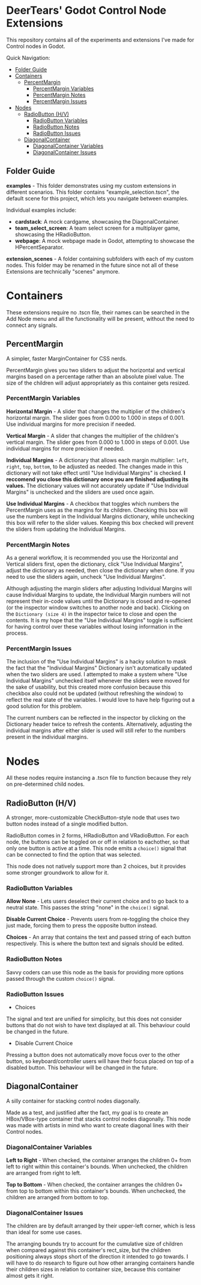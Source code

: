 # DeerTears' Godot Control Node Extensions

This repository contains all of the experiments and extensions I've made for Control nodes in Godot.

Quick Navigation:
- [Folder Guide](#folder-guide)
- [Containers](#containers)
	- [PercentMargin](#percentmargin)
		- [PercentMargin Variables](#percentmargin-variables)
		- [PercentMargin Notes](#percentmargin-notes)
		- [PercentMargin Issues](#percentmargin-issues)
- [Nodes](#nodes)
	- [RadioButton (H/V)](#RadioButton-hv) <!-- please work with a slash in there thanks -->
		- [RadioButton Variables](#RadioButton-variables)
		- [RadioButton Notes](#RadioButton-notes)
		- [RadioButton Issues](#RadioButton-issues)
	- [DiagonalContainer](#DiagonalContainer)
		- [DiagonalContainer Variables](#DiagonalContainer-variables)
		- [DiagonalContainer Issues](#DiagonalContainer-issues)

## Folder Guide

**examples** - This folder demonstrates using my custom extensions in different scenarios. This folder contains "example_selection.tscn", the default scene for this project, which lets you navigate between examples.

Individual examples include:

- **cardstack**: A mock cardgame, showcasing the DiagonalContainer.
- **team_select_screen**: A team select screen for a multiplayer game, showcasing the HRadioButton.
- **webpage**: A mock webpage made in Godot, attempting to showcase the HPercentSeparator.

**extension_scenes** - A folder containing subfolders with each of my custom nodes. This folder may be renamed in the future since not all of these Extensions are technically "scenes" anymore.

# Containers

These extensions require no .tscn file, their names can be searched in the Add Node menu and all the functionality will be present, without the need to connect any signals.

## PercentMargin
A simpler, faster MarginContainer for CSS nerds.

PercentMargin gives you two sliders to adjust the horizontal and vertical margins based on a percentage rather than an absolute pixel value. The size of the children will adjust appropriately as this container gets resized.

### PercentMargin Variables

**Horizontal Margin** - A slider that changes the multiplier of the children's horizontal margin. The slider goes from 0.000 to 1.000 in steps of 0.001. Use individual margins for more precision if needed.

**Vertical Margin** - A slider that changes the multiplier of the children's vertical margin. The slider goes from 0.000 to 1.000 in steps of 0.001. Use individual margins for more precision if needed.

**Individual Margins** - A dictionary that allows each margin multiplier: `left`, `right`, `top`, `bottom`, to be adjusted as needed. The changes made in this dictionary will not take effect until "Use Individual Margins" is checked. **I reccomend you close this dictionary once you are finished adjusting its values.** The dictionary values will not accurately update if "Use Individual Margins" is unchecked and the sliders are used once again.

**Use Individual Margins** - A checkbox that toggles which numbers the PercentMargin uses as the margins for its children. Checking this box will use the numbers kept in the Individual Margins dictionary, while unchecking this box will refer to the slider values. Keeping this box checked will prevent the sliders from updating the Individual Margins.

### PercentMargin Notes

As a general workflow, it is recommended you use the Horizontal and Vertical sliders first, open the dictionary, click "Use Individual Margins", adjust the dictionary as needed, then close the dictionary when done. If you need to use the sliders again, uncheck "Use Individual Margins".

Although adjusting the margin sliders after adjusting Individual Margins will cause Individual Margins to update, the Individual Margin numbers will not represent their in-code values until the Dictionary is closed and re-opened (or the inspector window switches to another node and back). Clicking on the `Dictionary (size 4)` in the inspector twice to close and open the contents. It is my hope that the "Use Individual Margins" toggle is sufficient for having control over these variables without losing information in the process.

### PercentMargin Issues

The inclusion of the "Use Individual Margins" is a hacky solution to mask the fact that the "Individual Margins" Dictionary isn't automatically updated when the two sliders are used. I attempted to make a system where "Use Individual Margins" unchecked itself whenever the sliders were moved for the sake of usability, but this created more confusion because this checkbox also could not be updated (without refreshing the window) to reflect the real state of the variables. I would love to have help figuring out a good solution for this problem.

The current numbers can be reflected in the inspector by clicking on the Dictionary header twice to refresh the contents. Alternatively, adjusting the individual margins after either slider is used will still refer to the numbers present in the individual margins.

# Nodes

All these nodes require instancing a .tscn file to function because they rely on pre-determined child nodes.

## RadioButton (H/V)
A stronger, more-customizable CheckButton-style node that uses two button nodes instead of a single modified button.

RadioButton comes in 2 forms, HRadioButton and VRadioButton. For each node, the buttons can be toggled on or off in relation to eachother, so that only one button is active at a time. This node emits a `choice()` signal that can be connected to find the option that was selected.

This node does not natively support more than 2 choices, but it provides some stronger groundwork to allow for it.

### RadioButton Variables

**Allow None** - Lets users deselect their current choice and to go back to a neutral state. This passes the string "none" in the `choice()` signal.

**Disable Current Choice** - Prevents users from re-toggling the choice they just made, forcing them to press the opposite button instead.

**Choices** - An array that contains the text and passed string of each button respectively. This is where the button text and signals should be edited.

### RadioButton Notes

Savvy coders can use this node as the basis for providing more options passed through the custom `choice()` signal.

### RadioButton Issues

- Choices

The signal and text are unified for simplicity, but this does not consider buttons that do not wish to have text displayed at all. This behaviour could be changed in the future.

- Disable Current Choice

Pressing a button does not automatically move focus over to the other button, so keyboard/controller users will have their focus placed on top of a disabled button. This behaviour will be changed in the future.

## DiagonalContainer
A silly container for stacking control nodes diagonally.

Made as a test, and justified after the fact, my goal is to create an HBox/VBox-type container that stacks control nodes diagonally. This node was made with artists in mind who want to create diagonal lines with their Control nodes.

### DiagonalContainer Variables

**Left to Right** - When checked, the container arranges the children 0+ from left to right within this container's bounds. When unchecked, the children are arranged from right to left.

**Top to Bottom** - When checked, the container arranges the children 0+ from top to bottom within this container's bounds. When unchecked, the children are arranged from bottom to top.

### DiagonalContainer Issues

The children are by default arranged by their upper-left corner, which is less than ideal for some use cases.

The arranging bounds try to account for the cumulative size of children when compared against this container's rect_size, but the children positioning always stops short of the direction it intended to go towards. I will have to do research to figure out how other arranging containers handle their children sizes in relation to container size, because this container almost gets it right.